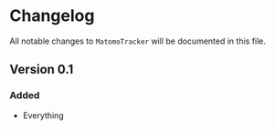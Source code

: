 # Changelog

All notable changes to `MatomoTracker` will be documented in this file.

## Version 0.1

### Added

- Everything
